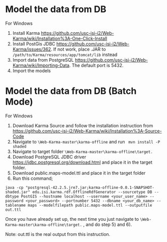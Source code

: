 # Model the data from DB
For Windows
1) Install Karma https://github.com/usc-isi-i2/Web-Karma/wiki/Installation%3A-One-Click-Install
2) Install PostGis JDBC https://github.com/usc-isi-i2/Web-Karma/issues/362. If not work, place .JAR to ```/path/to/Karma/resources/app/tomcat/lib``` instead
3) Import data from PostgreSQL https://github.com/usc-isi-i2/Web-Karma/wiki/Importing-Data. The default port is 5432.
4) Import the models

# Model the data from DB (Batch Mode)
For Windows
1) Download Karma Source and follow the installation instruction from https://github.com/usc-isi-i2/Web-Karma/wiki/Installation%3A-Source-Code 
2) Navigate to ```\Web-Karma-master\karma-offline``` and run ``` mvn install -P shaded```
3) Navigate to target folder  ```\Web-Karma-master\karma-offline\target.``` 
4) Download PostgreSQL JDBC driver https://jdbc.postgresql.org/download.html and place it in the target folder.  
5) Download public.maps-model.ttl and place it in the target folder
6) Run this command;

```
java -cp "postgresql-42.2.5.jre7.jar;karma-offline-0.0.1-SNAPSHOT-shaded.jar" edu.isi.karma.rdf.OfflineRdfGenerator --sourcetype DB --dbtype PostGIS --hostname localhost --username <your_user_name> --password <your_password> --portnumber 5432 --dbname <your_db_name> --tablename maps --modelfilepath public.maps-model.ttl --outputfile out.ttl
```

Once you have already set up, the next time you just navigate to ```\Web-Karma-master\karma-offline\target.``` , and do step 5) and 6).

Note: out.ttl is the real output from this instruction.
